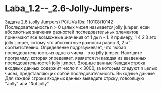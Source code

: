 # Laba_1.2--_2.6-Jolly-Jumpers-
Задача 2.6 (Jolly Jumpers) PC/UVa IDs:  110108/10142 Последовательность n > 0 целых чисел называется jolly jumper, если абсолютные значения разностей последовательных элементов принимают все возможные значения от 1 до n - 1. К примеру, 1 4  2  3 это jolly jumper, потому что абсолютные разности равны 3, 2 и 1 соответственно. Определение подразумевает, что любая последовательность из одного числа - это jolly jumper. Напишите программу, которая определяет, является ли каждая из введенных последовательностей jolly jumper.  Входные данные Каждая строка входных данных содержит число n &lt; 3000, за которым следуют n целых чисел, представляющих собой последовательность.  Выходные данные Для каждой строки входных данных выведите строку, говорящую "Jolly" или "Not   jolly".
